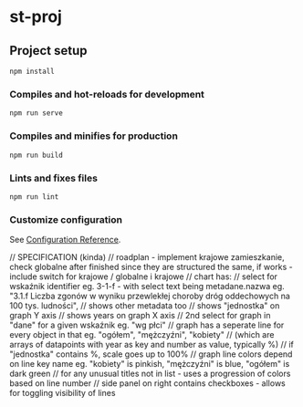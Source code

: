 # st-proj

## Project setup
```
npm install
```

### Compiles and hot-reloads for development
```
npm run serve
```

### Compiles and minifies for production
```
npm run build
```

### Lints and fixes files
```
npm run lint
```

### Customize configuration
See [Configuration Reference](https://cli.vuejs.org/config/).


// SPECIFICATION (kinda)
      // roadplan - implement krajowe zamieszkanie, check globalne after finished since they are structured the same, if works - include switch for krajowe / globalne i krajowe
      // chart has:
      // select for wskaźnik identifier eg. 3-1-f - with select text being metadane.nazwa eg. "3.1.f Liczba zgonów w wyniku przewlekłej choroby dróg oddechowych na 100 tys. ludności",
      // shows other metadata too
      // shows "jednostka" on graph Y axis
      // shows years on graph X axis
      // 2nd select for graph in "dane" for a given wskaźnik eg. "wg płci"
      // graph has a seperate line for every object in that eg. "ogółem", "mężczyźni", "kobiety"
      // (which are arrays of datapoints with year as key and number as value, typically %)
      // if "jednostka" contains %, scale goes up to 100%
      // graph line colors depend on line key name eg. "kobiety" is pinkish, "mężczyźni" is blue, "ogółem" is dark green
      // for any unusual titles not in list - uses a progression of colors based on line number
      // side panel on right contains checkboxes - allows for toggling visibility of lines
